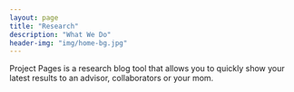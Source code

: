 ```yaml
---
layout: page
title: "Research"
description: "What We Do"
header-img: "img/home-bg.jpg"
---
```


Project Pages is a research blog tool that allows you to quickly show your latest results to an advisor, collaborators or your mom.
	
